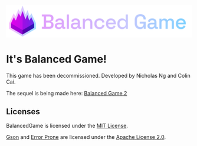 ![The Balanced Game logo and title](assets/banner.png)

# It's Balanced Game!

This game has been decommissioned. Developed by Nicholas Ng and Colin Cai.

The sequel is being made here: [Balanced Game 2](https://github.com/Creative0708/balancedgame2)

## Licenses
BalancedGame is licensed under the [MIT License](./LICENSE).

[Gson](https://github.com/google/gson) and [Error Prone](https://github.com/google/error-prone) are licensed under the [Apache License 2.0](java/com/google/APACHE_LICENSE).
